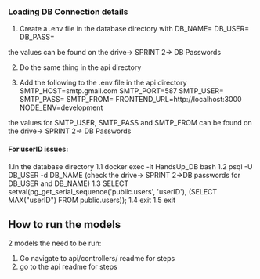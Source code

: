 ### Loading DB Connection details

1. Create a .env file in the database directory with 
    DB_NAME=
    DB_USER=
    DB_PASS=

the values can be found on the drive-> SPRINT 2-> DB Passwords

2. Do the same thing in the api directory

3. Add the following to the .env file in the api directory
SMTP_HOST=smtp.gmail.com
SMTP_PORT=587
SMTP_USER=
SMTP_PASS=
SMTP_FROM=
FRONTEND_URL=http://localhost:3000
NODE_ENV=development

the values for SMTP_USER, SMTP_PASS and SMTP_FROM can be found on the drive-> SPRINT 2-> DB Passwords

#### For userID issues:
1.In the database directory
  1.1 docker exec -it HandsUp_DB bash
  1.2 psql -U DB_USER -d DB_NAME (check the drive-> SPRINT 2->DB passwords for DB_USER and DB_NAME)
  1.3 SELECT setval(pg_get_serial_sequence('public.users', 'userID'), (SELECT MAX("userID") FROM public.users));
  1.4 exit
  1.5 exit


## How to run the models
2 models the need to be run:
1) Go navigate to api/controllers/ readme for steps
2) go to the api readme for steps 

